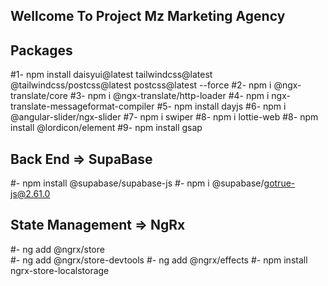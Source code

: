 ## Wellcome To Project Mz Marketing Agency

## Packages
#1- npm install daisyui@latest tailwindcss@latest @tailwindcss/postcss@latest postcss@latest --force
#2- npm i @ngx-translate/core
#3- npm i @ngx-translate/http-loader
#4- npm i ngx-translate-messageformat-compiler
#5- npm install dayjs
#6- npm i @angular-slider/ngx-slider
#7- npm i swiper 
#8- npm i lottie-web
#8- npm install @lordicon/element
#9- npm install gsap 

## Back End => SupaBase
#- npm install @supabase/supabase-js
#- npm i @supabase/gotrue-js@2.61.0

## State Management => NgRx
#- ng add @ngrx/store  
#- ng add @ngrx/store-devtools 
#- ng add @ngrx/effects
#- npm install ngrx-store-localstorage




